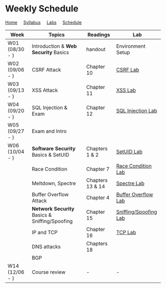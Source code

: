# Weekly Schedule

[Home](./index.md) &nbsp;&nbsp;&nbsp; [Syllabus](./syllabus.md)  &nbsp;&nbsp;&nbsp; [Labs](./labs.md) &nbsp;&nbsp;&nbsp; [Schedule](./schedule.md)

| Week         | Topics | Readings  |  Lab |  
| ---          | ---    | --- | --- |
|W01 (08/30 - ) | Introduction & **Web Security** Basics | handout | Environment Setup |
|W02 (09/06 - ) | CSRF Attack | Chapter 10 | [CSRF Lab](./labs.md) | 
|W03 (09/13 - ) | XSS Attack  | Chapter 11 | [XSS Lab](./labs.md) | 
|W04 (09/20 - ) | SQL Injection & Exam     | Chapter 12 | [SQL Injection Lab](./labs.md) | 
|W05 (09/27 - ) | Exam and Intro  |  |  |
|W06 (10/04 - ) | **Software Security** Basics & SetUID | Chapters 1 & 2 | [SetUID Lab](./labs.md) |
| | Race Condition | Chapter 7 | [Race Condition Lab](./labs.md) |
| | Meltdown, Spectre | Chapters 13 & 14 | [Spectre Lab](./labs.md) | 
| | Buffer Overflow Attack | Chapter 4| [Buffer Overflow Lab](./labs.md) |
| | **Network Security** Basics & Sniffing/Spoofing | Chapter 15 | [Sniffing/Spoofing Lab](./labs.md) | 
| | IP and TCP | Chapter 16  | [TCP Lab](./labs.md) |
| | DNS attacks | Chapters 18 | | 
| | BGP | | | 
|W14 (12/06 - ) | Course review | - | - | 
